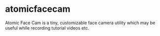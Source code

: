 # atomicfacecam

Atomic Face Cam is a tiny, customizable face camera utility which may
be useful while recording tutorial videos etc.
